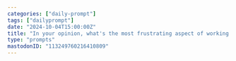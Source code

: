 ```yaml
---
categories: ["daily-prompt"]
tags: ["dailyprompt"]
date: "2024-10-04T15:00:00Z"
title: "In your opinion, what's the most frustrating aspect of working in an open-plan office?"
type: "prompts"
mastodonID: "113249760216410809"
---
```

